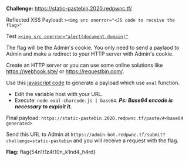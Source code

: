 **Challenge:** https://static-pastebin.2020.redpwnc.tf/

Reflected XSS Payload: `><img src onerror="<JS code to receive the flag>"`

Test [`><img src onerror="alert(document.domain)"`](https://static-pastebin.2020.redpwnc.tf/paste/#PjxpbWcgc3JjIG9uZXJyb3I9YWxlcnQoZG9jdW1lbnQuZG9tYWluKT4=)

The flag will be the Admin's cookie. You only need to send a paylaod to Admin and make a redirect to your HTTP server with Admin's cookie.

Create an HTTP server or you can use some online solutions like https://webhook.site/ or https://requestbin.com/.

Use this [javascript code](https://gist.github.com/EffectRenan/9e85ddc199668e7b56decd88c875ef6e) to generate a payload which use `eval` function.
  - Edit the variable host with your URL.
  - Execute: `node eval-charcode.js | base64`. ***Ps: Base64 encode is necessary to exploit it.***

Final payload: `https://static-pastebin.2020.redpwnc.tf/paste/#<base64 generated>`

Send this URL to Admin at `https://admin-bot.redpwnc.tf/submit?challenge=static-pastebin` and you will receive a request with the flag.

**Flag:** flag{54n1t1z4t10n_k1nd4_h4rd}
